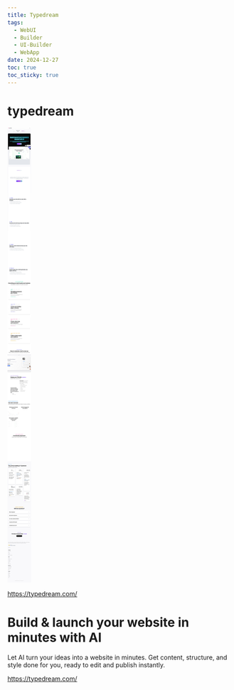 ```yaml
---
title: Typedream
tags:
  - WebUI
  - Builder
  - UI-Builder
  - WebApp
date: 2024-12-27
toc: true
toc_sticky: true
---
```


# typedream 

![](../_asset/file-20241227130231.jpg)

https://typedream.com/

# Build & launch your website in minutes with AI

Let AI turn your ideas into a website in minutes. Get content, structure, and style done for you, ready to edit and publish instantly.

<https://typedream.com/>
